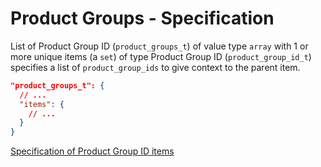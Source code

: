 # Product Groups - Specification

List of Product Group ID (`product_groups_t`) of value type `array` with 1 or
more unique items (a `set`) of type Product Group ID (`product_group_id_t`)
specifies a list of `product_group_ids` to give context to the parent item.

```json
"product_groups_t": {
  // ...
  "items": {
    // ...
  }
}
```

[Specification of Product Group ID items](product_group_id-spec.en.md)
